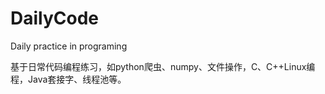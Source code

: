# DailyCode
Daily practice in programing

基于日常代码编程练习，如python爬虫、numpy、文件操作，C、C++Linux编程，Java套接字、线程池等。